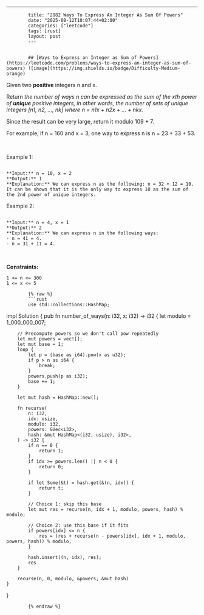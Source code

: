 ---
            title: "2882 Ways To Express An Integer As Sum Of Powers"
            date: "2025-08-12T10:07:44+02:00"
            categories: ["leetcode"]
            tags: [rust]
            layout: post
            ---
            

            ## [Ways to Express an Integer as Sum of Powers](https://leetcode.com/problems/ways-to-express-an-integer-as-sum-of-powers) ![image](https://img.shields.io/badge/Difficulty-Medium-orange)

Given two **positive** integers n and x.

Return *the number of ways *n* can be expressed as the sum of the *xth* power of **unique** positive integers, in other words, the number of sets of unique integers *[n1, n2, ..., nk]* where *n = n1x + n2x + ... + nkx*.*

Since the result can be very large, return it modulo 109 + 7.

For example, if n = 160 and x = 3, one way to express n is n = 23 + 33 + 53.

 

Example 1:

```

**Input:** n = 10, x = 2
**Output:** 1
**Explanation:** We can express n as the following: n = 32 + 12 = 10.
It can be shown that it is the only way to express 10 as the sum of the 2nd power of unique integers.

```

Example 2:

```

**Input:** n = 4, x = 1
**Output:** 2
**Explanation:** We can express n in the following ways:
- n = 41 = 4.
- n = 31 + 11 = 4.

```

 

**Constraints:**

	1 <= n <= 300
	1 <= x <= 5

            {% raw %}
            ```rust
            use std::collections::HashMap;



impl Solution {
    pub fn number_of_ways(n: i32, x: i32) -> i32 {
        let modulo = 1_000_000_007;

        // Precompute powers so we don't call pow repeatedly
        let mut powers = vec![];
        let mut base = 1;
        loop {
            let p = (base as i64).pow(x as u32);
            if p > n as i64 {
                break;
            }
            powers.push(p as i32);
            base += 1;
        }

        let mut hash = HashMap::new();

        fn recurse(
            n: i32,
            idx: usize,
            modulo: i32,
            powers: &Vec<i32>,
            hash: &mut HashMap<(i32, usize), i32>,
        ) -> i32 {
            if n == 0 {
                return 1;
            }
            if idx >= powers.len() || n < 0 {
                return 0;
            }

            if let Some(&t) = hash.get(&(n, idx)) {
                return t;
            }

            // Choice 1: skip this base
            let mut res = recurse(n, idx + 1, modulo, powers, hash) % modulo;

            // Choice 2: use this base if it fits
            if powers[idx] <= n {
                res = (res + recurse(n - powers[idx], idx + 1, modulo, powers, hash)) % modulo;
            }

            hash.insert((n, idx), res);
            res
        }

        recurse(n, 0, modulo, &powers, &mut hash)
    }
}

            {% endraw %}
            